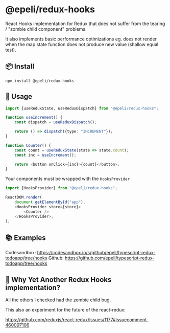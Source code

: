 # @epeli/redux-hooks

React Hooks implementation for Redux that does not suffer from the tearing /
"zombie child component" problems.

It also implements basic performance optimizations eg. does not render when the
map state function does not produce new value (shallow equal test).

## 📦 Install

    npm install @epeli/redux-hooks

## 📖 Usage

```ts
import {useReduxState, useReduxDispatch} from "@epeli/redux-hooks";

function useIncrement() {
    const dispatch = useReduxDispatch();

    return () => dispatch({type: "INCREMENT"});
}

function Counter() {
    const count = useReduxState(state => state.count);
    const inc = useIncrement();

    return <button onClick={inc}>{count}</button>;
}
```

Your components must be wrapped with the `HooksProvider`

```ts
import {HooksProvider} from "@epeli/redux-hooks";

ReactDOM.render(
    document.getElementById("app"),
    <HooksProvider store={store}>
        <Counter />
    </HooksProvider>,
);
```

## 📚 Examples

Codesandbox: https://codesandbox.io/s/github/epeli/typescript-redux-todoapp/tree/hooks
Github: https://github.com/epeli/typescript-redux-todoapp/tree/hooks


## 🤔 Why Yet Another Redux Hooks implementation? 

All the others I checked had the zombie child bug.

This also an experiment for the future of the react-redux:

https://github.com/reduxjs/react-redux/issues/1177#issuecomment-460097106
